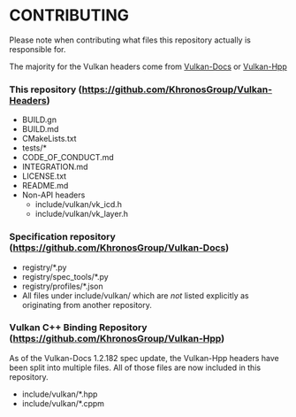 <!--
Copyright 2018-2023 The Khronos Group Inc.

SPDX-License-Identifier: Apache-2.0
-->

# CONTRIBUTING

Please note when contributing what files this repository actually is responsible for.

The majority for the Vulkan headers come from [Vulkan-Docs](https://github.com/KhronosGroup/Vulkan-Docs) or [Vulkan-Hpp](https://github.com/KhronosGroup/Vulkan-Hpp)

### This repository (https://github.com/KhronosGroup/Vulkan-Headers)

* BUILD.gn
* BUILD.md
* CMakeLists.txt
* tests/*
* CODE_OF_CONDUCT.md
* INTEGRATION.md
* LICENSE.txt
* README.md
* Non-API headers
  * include/vulkan/vk_icd.h
  * include/vulkan/vk_layer.h

### Specification repository (https://github.com/KhronosGroup/Vulkan-Docs)

* registry/*.py
* registry/spec_tools/*.py
* registry/profiles/*.json
* All files under include/vulkan/ which are *not* listed explicitly as originating from another repository.

### Vulkan C++ Binding Repository (https://github.com/KhronosGroup/Vulkan-Hpp)

As of the Vulkan-Docs 1.2.182 spec update, the Vulkan-Hpp headers have been
split into multiple files. All of those files are now included in this
repository.

* include/vulkan/*.hpp
* include/vulkan/*.cppm

